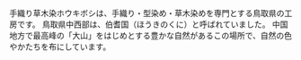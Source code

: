 手織り草木染ホウキボシは、手織り・型染め・草木染めを専門とする鳥取県の工房です。
鳥取県中西部は、伯耆国（ほうきのくに）と呼ばれていました。
中国地方で最高峰の「大山」をはじめとする豊かな自然があるこの場所で、自然の色やかたちを布にしています。
